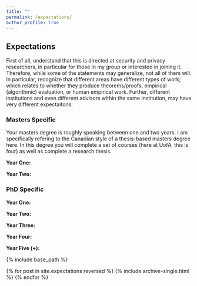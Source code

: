 ```yaml
---
title: ""
permalink: /expectations/
author_profile: true
---
```


<h2>Expectations</h2>
First of all, understand that this is directed at security and privacy researchers, in particular for those in my group or interested in joining it. Therefore, while some of the statements may generalize, not all of them will. In particular, recognize that different areas have different types of work; which relates to whether they produce theorems/proofs, empirical (algorithmic) evaluation, or human empirical work. Further, different institutions and even different advisors within the same institution, may have very different expectaitons. 

<h3>Masters Specific</h3>
Your masters degree is roughly speaking between one and two years. I am specifically refering to the Canadian style of a thesis-based masters degree here. In this degree you will complete a set of courses (here at UofA, this is four) as well as complete a research thesis. 

<b>Year One: </b>

<b>Year Two: </b>

<h3>PhD Specific</h3>


<b>Year One: </b>

<b>Year Two: </b>

<b>Year Three: </b>

<b>Year Four: </b>

<b>Year Five (+): </b>



{% include base_path %}

{% for post in site.expectations reversed %}
  {% include archive-single.html %}
{% endfor %}
